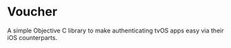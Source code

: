 # Voucher
A simple Objective C library to make authenticating tvOS apps easy via their iOS counterparts.

